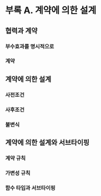 # 부록 A. 계약에 의한 설계

## 협력과 계약

### 부수효과를 명시적으로

### 계약

## 계약에 의한 설계

### 사전조건

### 사후조건

### 불변식

## 계약에 의한 설계와 서브타이핑

### 계약 규칙

### 가변성 규칙

### 함수 타입과 서브타이핑

